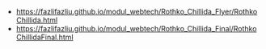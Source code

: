 * https://fazlifazliu.github.io/modul_webtech/Rothko_Chillida_Flyer/RothkoChillida.html
* https://fazlifazliu.github.io/modul_webtech/Rothko_Chillida_Final/RothkoChillidaFinal.html
